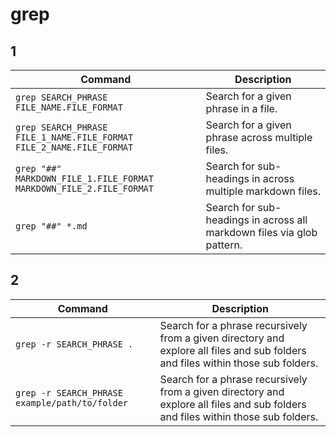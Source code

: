 # grep

## 1

|       Command                                                       |             Description                                                |
|---------------------------------------------------------------------|------------------------------------------------------------------------| 
|`grep SEARCH_PHRASE FILE_NAME.FILE_FORMAT`                           | Search for a given phrase in a file.                                   |
|`grep SEARCH_PHRASE FILE_1_NAME.FILE_FORMAT FILE_2_NAME.FILE_FORMAT` | Search for a given phrase across multiple files.                       |
|`grep "##" MARKDOWN_FILE_1.FILE_FORMAT MARKDOWN_FILE_2.FILE_FORMAT`  | Search for sub-headings in across multiple markdown files.             |
|`grep "##" *.md`                                                     | Search for sub-headings in across all markdown files via glob pattern. |

## 2

|       Command                                 |             Description                                                                                                         |
|-----------------------------------------------|---------------------------------------------------------------------------------------------------------------------------------| 
|`grep -r SEARCH_PHRASE .`                      | Search for a phrase recursively from a given directory and explore all files and sub folders and files within those sub folders.|
|`grep -r SEARCH_PHRASE example/path/to/folder` | Search for a phrase recursively from a given directory and explore all files and sub folders and files within those sub folders.|
